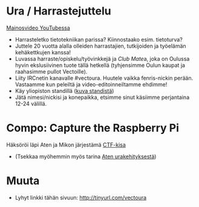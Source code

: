 # Ura / Harrastejuttelu

[Mainosvideo YouTubessa](https://www.youtube.com/watch?v=W3yh01klbLA)

 * Harrasteletko tietotekniikan parissa? Kiinnostaako esim. tietoturva? 
 * Juttele 20 vuotta alalla olleiden harrastajien, tutkijoiden ja työelämän kehäkettkujen kanssa!
 * Luvassa harraste/opiskelu/työvinkkejä ja *Club Mate*a, joka on Oulussa hyvin ekslusiivinen tuote tällä hetkellä (tyhjensimme Oulun kaupat ja raahasimme pullot Vectoille). 
 * Liity IRCnetin kanavalle #vectoura. Huutele vaikka fenris-nickin perään. Vastaamme kun peleiltä ja video-editoinneiltamme ehdimme!
 * Käy yliopiston standillä ([kuva standistä](kuva.png)) 
  * Jätä nimesi/nickisi ja konepaikka, etsimme sinut käsiimme perjantaina 12-24 välillä. 
 
# Compo: Capture the Raspberry Pi
 
Häksöröi läpi Aten ja Mikon järjestämä [CTF-kisa](README.md)
   * (Tsekkaa myöhemmin myös tarina [Aten urakehityksestä](https://youtu.be/RScnahkajKw))
 
# Muuta 

 * Lyhyt linkki tähän sivuun: http://tinyurl.com/vectoura
